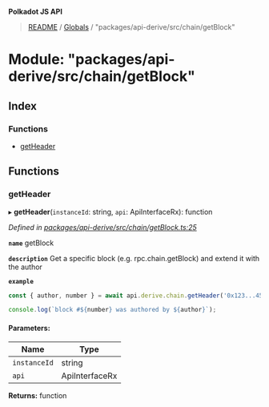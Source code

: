 **Polkadot JS API**

> [README](../README.md) / [Globals](../globals.md) / "packages/api-derive/src/chain/getBlock"

# Module: "packages/api-derive/src/chain/getBlock"

## Index

### Functions

* [getHeader](_packages_api_derive_src_chain_getblock_.md#getheader)

## Functions

### getHeader

▸ **getHeader**(`instanceId`: string, `api`: ApiInterfaceRx): function

*Defined in [packages/api-derive/src/chain/getBlock.ts:25](https://github.com/polkadot-js/api/blob/c27e41be3/packages/api-derive/src/chain/getBlock.ts#L25)*

**`name`** getBlock

**`description`** Get a specific block (e.g. rpc.chain.getBlock) and extend it with the author

**`example`** 
<BR>

```javascript
const { author, number } = await api.derive.chain.getHeader('0x123...456');

console.log(`block #${number} was authored by ${author}`);
```

#### Parameters:

Name | Type |
------ | ------ |
`instanceId` | string |
`api` | ApiInterfaceRx |

**Returns:** function
